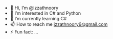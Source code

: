- 👋 Hi, I’m @izzathnoory
- 👀 I’m interested in C# and Python
- 🌱 I’m currently learning C#
- 📫 How to reach me izzathnoory6@gmail.com
- ⚡ Fun fact: ...

<!---
izzathnoory/izzathnoory is a ✨ special ✨ repository because its `README.md` (this file) appears on your GitHub profile.
You can click the Preview link to take a look at your changes.
--->
